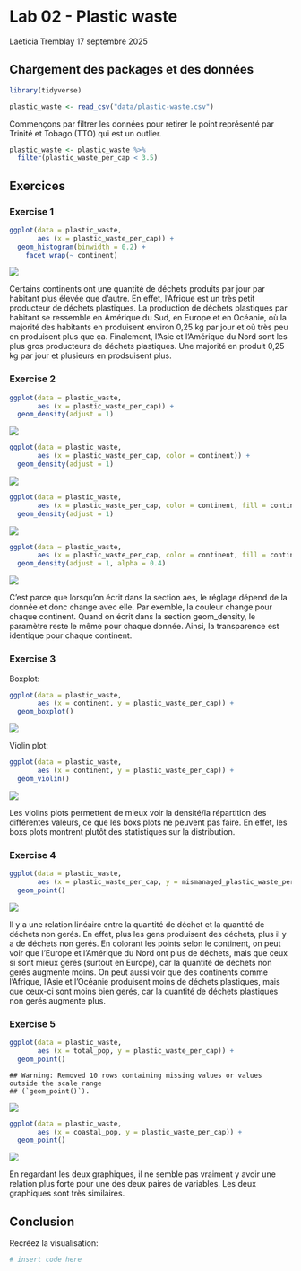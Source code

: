 Lab 02 - Plastic waste
================
Laeticia Tremblay
17 septembre 2025

## Chargement des packages et des données

``` r
library(tidyverse) 
```

``` r
plastic_waste <- read_csv("data/plastic-waste.csv")
```

Commençons par filtrer les données pour retirer le point représenté par
Trinité et Tobago (TTO) qui est un outlier.

``` r
plastic_waste <- plastic_waste %>%
  filter(plastic_waste_per_cap < 3.5)
```

## Exercices

### Exercise 1

``` r
ggplot(data = plastic_waste, 
       aes (x = plastic_waste_per_cap)) +
  geom_histogram(binwidth = 0.2) +
    facet_wrap(~ continent)
```

![](lab-02_files/figure-gfm/plastic-waste-continent-1.png)<!-- -->

Certains continents ont une quantité de déchets produits par jour par
habitant plus élevée que d’autre. En effet, l’Afrique est un très petit
producteur de déchets plastiques. La production de déchets plastiques
par habitant se ressemble en Amérique du Sud, en Europe et en Océanie,
où la majorité des habitants en produisent environ 0,25 kg par jour et
où très peu en produisent plus que ça. Finalement, l’Asie et l’Amérique
du Nord sont les plus gros producteurs de déchets plastiques. Une
majorité en produit 0,25 kg par jour et plusieurs en prodsuisent plus.

### Exercise 2

``` r
ggplot(data = plastic_waste, 
       aes (x = plastic_waste_per_cap)) +
  geom_density(adjust = 1) 
```

![](lab-02_files/figure-gfm/plastic-waste-density-1.png)<!-- -->

``` r
ggplot(data = plastic_waste, 
       aes (x = plastic_waste_per_cap, color = continent)) +
  geom_density(adjust = 1) 
```

![](lab-02_files/figure-gfm/plastic-waste-density-2.png)<!-- -->

``` r
ggplot(data = plastic_waste, 
       aes (x = plastic_waste_per_cap, color = continent, fill = continent)) +
  geom_density(adjust = 1) 
```

![](lab-02_files/figure-gfm/plastic-waste-density-3.png)<!-- -->

``` r
ggplot(data = plastic_waste, 
       aes (x = plastic_waste_per_cap, color = continent, fill = continent)) +
  geom_density(adjust = 1, alpha = 0.4) 
```

![](lab-02_files/figure-gfm/plastic-waste-density-4.png)<!-- -->

C’est parce que lorsqu’on écrit dans la section aes, le réglage dépend
de la donnée et donc change avec elle. Par exemble, la couleur change
pour chaque continent. Quand on écrit dans la section geom_density, le
paramètre reste le même pour chaque donnée. Ainsi, la transparence est
identique pour chaque continent.

### Exercise 3

Boxplot:

``` r
ggplot(data = plastic_waste, 
       aes (x = continent, y = plastic_waste_per_cap)) +
  geom_boxplot() 
```

![](lab-02_files/figure-gfm/plastic-waste-boxplot-1.png)<!-- -->

Violin plot:

``` r
ggplot(data = plastic_waste, 
       aes (x = continent, y = plastic_waste_per_cap)) +
  geom_violin() 
```

![](lab-02_files/figure-gfm/plastic-waste-violin-1.png)<!-- -->

Les violins plots permettent de mieux voir la densité/la répartition des
différentes valeurs, ce que les boxs plots ne peuvent pas faire. En
effet, les boxs plots montrent plutôt des statistiques sur la
distribution.

### Exercise 4

``` r
ggplot(data = plastic_waste, 
       aes (x = plastic_waste_per_cap, y = mismanaged_plastic_waste_per_cap, color = continent)) +
  geom_point() 
```

![](lab-02_files/figure-gfm/plastic-waste-mismanaged-1.png)<!-- -->

Il y a une relation linéaire entre la quantité de déchet et la quantité
de déchets non gerés. En effet, plus les gens produisent des déchets,
plus il y a de déchets non gerés. En colorant les points selon le
continent, on peut voir que l’Europe et l’Amérique du Nord ont plus de
déchets, mais que ceux si sont mieux gerés (surtout en Europe), car la
quantité de déchets non gerés augmente moins. On peut aussi voir que des
continents comme l’Afrique, l’Asie et l’Océanie produisent moins de
déchets plastiques, mais que ceux-ci sont moins bien gerés, car la
quantité de déchets plastiques non gerés augmente plus.

### Exercise 5

``` r
ggplot(data = plastic_waste, 
       aes (x = total_pop, y = plastic_waste_per_cap)) +
  geom_point() 
```

    ## Warning: Removed 10 rows containing missing values or values outside the scale range
    ## (`geom_point()`).

![](lab-02_files/figure-gfm/plastic-waste-population-total-1.png)<!-- -->

``` r
ggplot(data = plastic_waste, 
       aes (x = coastal_pop, y = plastic_waste_per_cap)) +
  geom_point() 
```

![](lab-02_files/figure-gfm/plastic-waste-population-coastal-1.png)<!-- -->

En regardant les deux graphiques, il ne semble pas vraiment y avoir une
relation plus forte pour une des deux paires de variables. Les deux
graphiques sont très similaires.

## Conclusion

Recréez la visualisation:

``` r
# insert code here
```
